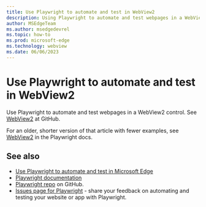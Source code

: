 ```yaml
---
title: Use Playwright to automate and test in WebView2
description: Using Playwright to automate and test webpages in a WebView2 control.
author: MSEdgeTeam
ms.author: msedgedevrel
ms.topic: how-to
ms.prod: microsoft-edge
ms.technology: webview
ms.date: 06/06/2023
---
```

# Use Playwright to automate and test in WebView2

Use Playwright to automate and test webpages in a WebView2 control.  See [WebView2](https://github.com/microsoft/playwright/blob/80c593e6396cc0d9a41e9cdf594f2b7aa303bed9/docs/src/webview2.md) at GitHub.

For an older, shorter version of that article with fewer examples, see [WebView2](https://playwright.dev/docs/webview2) in the Playwright docs.


<!-- ====================================================================== -->
## See also

* [Use Playwright to automate and test in Microsoft Edge](../../playwright/index.md)
* [Playwright documentation](https://playwright.dev/docs/intro)
* [Playwright repo](https://github.com/microsoft/playwright) on GitHub.
* [Issues page for Playwright](https://github.com/microsoft/playwright/issues/new/choose) - share your feedback on automating and testing your website or app with Playwright.
